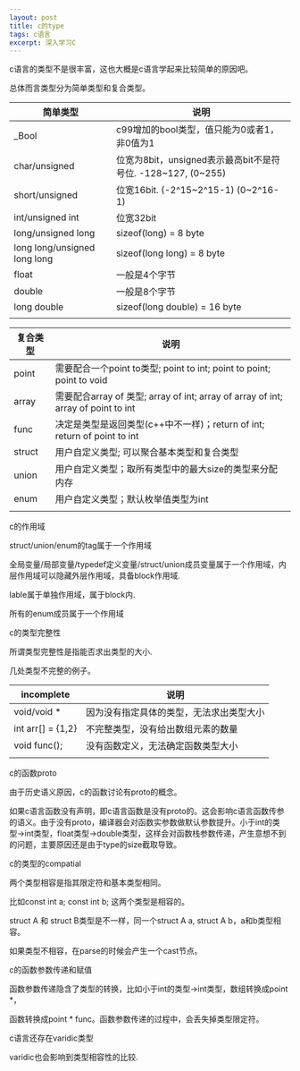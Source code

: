 ```yaml
---
layout: post
title: c的type
tags: c语言
excerpt: 深入学习C
---
```



c语言的类型不是很丰富，这也大概是c语言学起来比较简单的原因吧。

总体而言类型分为简单类型和复合类型。

| 简单类型                     | 说明                                                         |
| ---------------------------- | ------------------------------------------------------------ |
| _Bool                        | c99增加的bool类型，值只能为0或者1，非0值为1                  |
| char/unsigned                | 位宽为8bit，unsigned表示最高bit不是符号位. -128~127, (0~255) |
| short/unsigned               | 位宽16bit. (-2^15~2^15-1) (0~2^16-1)                         |
| int/unsigned int             | 位宽32bit                                                    |
| long/unsigned long           | sizeof(long) = 8 byte                                        |
| long long/unsigned long long | sizeof(long long) = 8 byte                                   |
| float                        | 一般是4个字节                                                |
| double                       | 一般是8个字节                                                |
| long double                  | sizeof(long double) = 16 byte                                |
|                              |                                                              |

| 复合类型 | 说明                                                         |
| -------- | ------------------------------------------------------------ |
| point    | 需要配合一个point to类型; point to int; point to point; point to void |
| array    | 需要配合array of 类型; array of int; array of array of int; array of point to int |
| func     | 决定是类型是返回类型(c++中不一样)；return of int; return of point to int |
| struct   | 用户自定义类型; 可以聚合基本类型和复合类型                   |
| union    | 用户自定义类型；取所有类型中的最大size的类型来分配内存       |
| enum     | 用户自定义类型；默认枚举值类型为int                          |
|          |                                                              |

c的作用域

struct/union/enum的tag属于一个作用域

全局变量/局部变量/typedef定义变量/struct/union成员变量属于一个作用域，内层作用域可以隐藏外层作用域，具备block作用域.

lable属于单独作用域，属于block内.

所有的enum成员属于一个作用域



c的类型完整性

所谓类型完整性是指能否求出类型的大小.

几处类型不完整的例子。

| incomplete        | 说明                                     |
| ----------------- | ---------------------------------------- |
| void/void *       | 因为没有指定具体的类型，无法求出类型大小 |
| int arr[] = {1,2} | 不完整类型，没有给出数组元素的数量       |
| void func();      | 没有函数定义，无法确定函数类型大小       |
|                   |                                          |

c的函数proto

由于历史语义原因，c的函数讨论有proto的概念。

如果c语言函数没有声明，即c语言函数是没有proto的。这会影响c语言函数传参的语义。由于没有proto，编译器会对函数实参数做默认参数提升。小于int的类型->int类型，float类型->double类型，这样会对函数栈参数传递，产生意想不到的问题，主要原因还是由于type的size截取导致。



c的类型的compatial

两个类型相容是指其限定符和基本类型相同。

比如const int a; const int b; 这两个类型是相容的。

struct A 和 struct B类型是不一样，同一个struct A a, struct A b，a和b类型相容。

如果类型不相容，在parse的时候会产生一个cast节点。



c的函数参数传递和赋值

函数参数传递隐含了类型的转换，比如小于int的类型->int类型，数组转换成point *，

函数转换成point * func。函数参数传递的过程中，会丢失掉类型限定符。



c语言还存在varidic类型

varidic也会影响到类型相容性的比较.